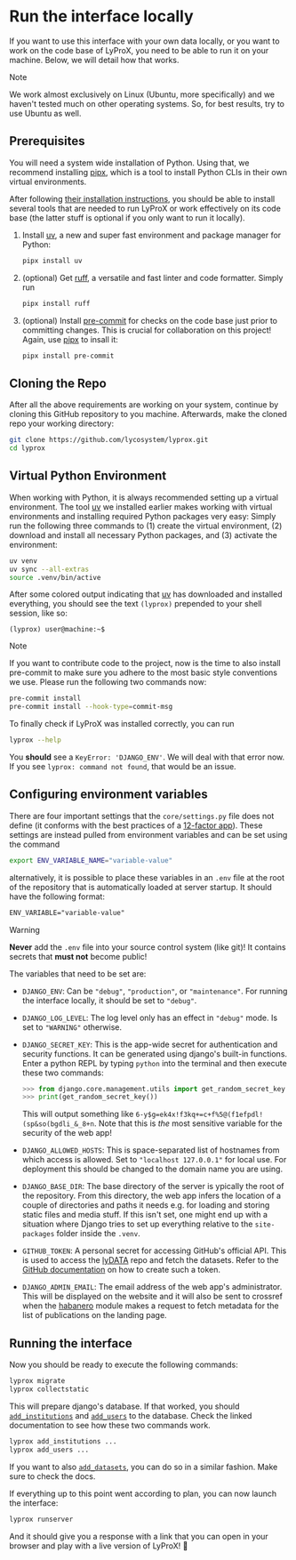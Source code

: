 # Run the interface locally

If you want to use this interface with your own data locally, or you want to work on the code base of LyProX, you need to be able to run it on your machine. Below, we will detail how that works.

> [!NOTE]
> We work almost exclusively on Linux (Ubuntu, more specifically) and we haven't tested much on other operating systems. So, for best results, try to use Ubuntu as well.

## Prerequisites

You will need a system wide installation of Python. Using that, we recommend installing [pipx], which is a tool to install Python CLIs in their own virtual environments.

After following [their installation instructions](https://pipx.pypa.io/stable/installation/), you should be able to install several tools that are needed to run LyProX or work effectively on its code base (the latter stuff is optional if you only want to run it locally).

1. Install [uv], a new and super fast environment and package manager for Python:

   ```bash
   pipx install uv
   ```

2. (optional) Get [ruff], a versatile and fast linter and code formatter. Simply run

   ```bash
   pipx install ruff
   ```

3. (optional) Install [pre-commit] for checks on the code base just prior to committing changes. This is crucial for collaboration on this project! Again, use [pipx] to insall it:

   ```bash
   pipx install pre-commit
   ```

[uv]: https://docs.astral.sh/uv/
[pipx]: https://pipx.pypa.io/stable/
[ruff]: https://docs.astral.sh/ruff/
[pre-commit]: https://pre-commit.com/

## Cloning the Repo

After all the above requirements are working on your system, continue by cloning this GitHub repository to you machine. Afterwards, make the cloned repo your working directory:

```bash
git clone https://github.com/lycosystem/lyprox.git
cd lyprox
```

## Virtual Python Environment

When working with Python, it is always recommended setting up a virtual environment. The tool [uv] we installed earlier makes working with virtual environments and installing required Python packages very easy: Simply run the following three commands to (1) create the virtual environment, (2) download and install all necessary Python packages, and (3) activate the environment:

```bash
uv venv
uv sync --all-extras
source .venv/bin/active
```

After some colored output indicating that [uv] has downloaded and installed everything, you should see the text `(lyprox)` prepended to your shell session, like so:

```text
(lyprox) user@machine:~$
```

> [!NOTE]
> If you want to contribute code to the project, now is the time to also install pre-commit to make sure you adhere to the most basic style conventions we use. Please run the following two commands now:
>
> ```bash
> pre-commit install
> pre-commit install --hook-type=commit-msg
> ```

To finally check if LyProX was installed correctly, you can run

```bash
lyprox --help
```

You **should** see a `KeyError: 'DJANGO_ENV'`. We will deal with that error now. If you see `lyprox: command not found`, that would be an issue.

## Configuring environment variables

There are four important settings that the `core/settings.py` file does not define (it conforms with the best practices of a [12-factor app]). These settings are instead pulled from environment variables and can be set using the command

```bash
export ENV_VARIABLE_NAME="variable-value"
```

alternatively, it is possible to place these variables in an `.env` file at the root of the repository that is automatically loaded at server startup. It should have the following format:

```txt
ENV_VARIABLE="variable-value"
```

> [!WARNING]
> **Never** add the `.env` file into your source control system (like git)! It contains secrets that **must not** become public!

The variables that need to be set are:

- `DJANGO_ENV`: Can be `"debug"`, `"production"`, or `"maintenance"`. For running the interface locally, it should be set to `"debug"`.
- `DJANGO_LOG_LEVEL`: The log level only has an effect in `"debug"` mode. Is set to `"WARNING"` otherwise.
- `DJANGO_SECRET_KEY`: This is the app-wide secret for authentication and security functions. It can be generated using django's built-in functions. Enter a python REPL by typing `python` into the terminal and then execute these two commands:

  ```python
  >>> from django.core.management.utils import get_random_secret_key
  >>> print(get_random_secret_key())
  ```

  This will output something like `6-y$g=ek4x!f3kq+=c+f%5@(f1efpdl!(sp&so(bgdli_&_8+n`. Note that this is *the* most sensitive variable for the security of the web app!

- `DJANGO_ALLOWED_HOSTS`: This is space-separated list of hostnames from which access is allowed. Set to `"localhost 127.0.0.1"` for local use. For deployment this should be changed to the domain name you are using.
- `DJANGO_BASE_DIR`: The base directory of the server is ypically the root of the repository. From this directory, the web app infers the location of a couple of directories and paths it needs e.g. for loading and storing static files and media stuff. If this isn't set, one might end up with a situation where Django tries to set up everything relative to the ``site-packages`` folder inside the ``.venv``.
- `GITHUB_TOKEN`: A personal secret for accessing GitHub's official API. This is used to access the [lyDATA](https://github.com/lycosystem/lydata) repo and fetch the datasets. Refer to the [GitHub documentation](https://docs.github.com/en/authentication/keeping-your-account-and-data-secure/managing-your-personal-access-tokens) on how to create such a token.
- `DJANGO_ADMIN_EMAIL`: The email address of the web app's administrator. This will be displayed on the website and it will also be sent to crossref when the [habanero](https://habanero.readthedocs.io/en/latest/index.html) module makes a request to fetch metadata for the list of publications on the landing page.

[12-factor app]: https://12factor.net/

## Running the interface

Now you should be ready to execute the following commands:

```bash
lyprox migrate
lyprox collectstatic
```

This will prepare django's database. If that worked, you should [`add_institutions`](https://lycosystem.github.io/lyprox/lyprox.accounts.management.commands.add_institutions.html) and [`add_users`](https://lycosystem.github.io/lyprox/lyprox.accounts.management.commands.add_users.html) to the database. Check the linked documentation to see how these two commands work.

```bash
lyprox add_institutions ...
lyprox add_users ...
```

If you want to also [`add_datasets`](https://lycosystem.github.io/lyprox/lyprox.dataexplorer.management.commands.add_datasets.html), you can do so in a similar fashion. Make sure to check the docs.

If everything up to this point went according to plan, you can now launch the interface:

```bash
lyprox runserver
```

And it should give you a response with a link that you can open in your browser and play with a live version of LyProX! 🥳
